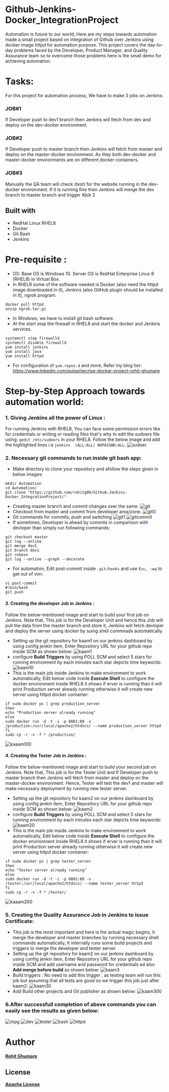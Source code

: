 # Github-Jenkins-Docker_IntegrationProject
Automation is future to our world, Here are my steps towards automation made a small project based on Integration of Github over Jenkins using docker image httpd for automation purpose. This project covers the day-to-day problems faced by the Developer, Product Manager, and Quality Assurance team so to overcome those problems here is the small demo for achieving automation.
# Tasks:
For this project for automation process, We have to make 3 jobs on Jenkins:
### JOB#1
If Developer push to dev1 branch then Jenkins will fetch from dev and deploy on the dev-docker environment.
### JOB#2
If Developer push to master branch then Jenkins will fetch from master and deploy on the master-docker environment. As they both dev-docker and master-docker environments are on different docker containers.
### JOB#3
Manually the QA team will check (test) for the website running in the dev-docker environment. If it is running fine then Jenkins will merge the dev branch to master branch and trigger #job 2
## Built with
- RedHat Linux RHEL8
- Docker
- Git Bash
- Jenkins
# Pre-requisite :
- OS: Base OS is Windows 10. Server OS is RedHat Enterprise Linux 8 (RHEL8) in Virtual Box.
- In RHEL8 some of the software needed is Docker (also need the httpd image downloaded in it), Jenkins (also GitHub plugin should be installed in it), ngrok program.
```
docker pull httpd
unzip ngrok.tar.gz
```
- In Windows, we have to install git bash software.
- At the start stop the firewall in RHEL8 and start the docker and Jenkins services.
```
systemctl stop firewalld
systemctl disable firewalld
yum install jenkins
yum install java
yum install httpd
```
- For configuration of `yum.repos.d` and more, Refer my blog her: https://www.linkedin.com/pulse/iiecrise-docker-project-rohit-ghumare
# Step-by-Step Approach towards automation world:
### 1. Giving Jenkins all the power of Linux :
For running Jenkins with RHEL8, You can face some permission errors like for credentials or writing or reading files that's why to edit the sudoers file using: `gedit /etc/sudoers` in your RHEL8. Follow the below image and add the highlighted lines i.e `jenkins  (ALL:ALL) NOPASSWD:ALL`.
![sudoer](https://github.com/rohitg00/Github-Jenkins-Docker_IntegrationProject/blob/master/Images/sudoers.PNG)
### 2. Necessary git commands to run inside git bash app:
- Make directory to clone your repository and afollow the steps given in below images:
```
mkdir Automation
cd Automation/
git clone "https://github.com/rohitg00/Github-Jenkins-Docker_IntegrationProject/"
```
- Creating master branch and commit changes over the same.
![git](https://github.com/rohitg00/Github-Jenkins-Docker_IntegrationProject/blob/master/Images/git%20bash%20cmd.PNG)
- Checkout from master and commit from developer area/zone.
![git0](https://github.com/rohitg00/Github-Jenkins-Docker_IntegrationProject/blob/master/Images/git%20bash%20cmd1.PNG)
- Git commands for commits, push and switching
![git1](https://github.com/rohitg00/Github-Jenkins-Docker_IntegrationProject/blob/master/Images/git%20bash%20cmd2.PNG)
![gitcommit](https://github.com/rohitg00/Github-Jenkins-Docker_IntegrationProject/blob/master/Images/git%20commit.PNG)
- If sometimes, Developer is ahead by commits in comparison with devloper than simply run following commands:
```
git checkout master
git log --online
git merge dev1
git branch dev1
git rebase
git log --online --graph --decorate
```
- For automation, Edit post-commit inside `.git/hooks` and use `Esc, :wq` to get out of vim:
```
vi post-commit
#!bin/bash
git push
```
#### 3. Creating the developer Job in Jenkins :
Follow the below-mentioned image and start to build your first job on Jenkins. Note that, This job is for the Developer Unit and hence this Job will pull the data from the master branch and store it, Jenkins will fetch devloper and deploy the server using docker by suing shell commnads automatically.
- Setting up the git repository for kaam1 on our jenkins dashboard by using config jenkin item, Enter Repository URL for your github repo inside SCM as shown below:
![kaam1](https://github.com/rohitg00/Github-Jenkins-Docker_IntegrationProject/blob/master/Images/kaam1.1.PNG)
- configure **Build Triggers** by using POLL SCM and select 5 stars for running environment by each minutes each star depicts time keywords:
![kaam10](https://github.com/rohitg00/Github-Jenkins-Docker_IntegrationProject/blob/master/Images/kaam1.2.PNG)
- This is the main job inside Jenkins to make environment to work automatically, Edit below code inside **Execute Shell** to configure the docker environment inside RHEL8 it shows if erver is running than it will print Production server already running otherwise it will create new server using httpd docker container:
```
if sudo docker ps | grep production_server
then
echo "Production server already running"
else
sudo docker run -d -t -i -p 8081:80 -v /production:/usr/local/apache2/htdocs/ --name production_server httpd
fi
sudo cp -r -v -f * /production/
```
![kaaam100](https://github.com/rohitg00/Github-Jenkins-Docker_IntegrationProject/blob/master/Images/kaam1.3.PNG)
#### 4. Creating the Tester Job in Jenkins :
Follow the below-mentioned image and start to build your second job on Jenkins. Note that, This job is for the Tester Unit and If Developer push to master branch then Jenkins will fetch from master and deploy on the master-docker environment. Hence, Tester will test the dev1 and master will make necessary deployment by running new tester server.
- Setting up the git repository for kaam2 on our jenkins dashboard by using config jenkin item, Enter Repository URL for your github repo inside SCM as shown below:
![kaam2](https://github.com/rohitg00/Github-Jenkins-Docker_IntegrationProject/blob/master/Images/kaam2.PNG)
- configure **Build Triggers** by using POLL SCM and select 5 stars for running environment by each minutes each star depicts time keywords:
![kaam20](https://github.com/rohitg00/Github-Jenkins-Docker_IntegrationProject/blob/master/Images/kaam21.PNG)
- This is the main job inside Jenkins to make environment to work automatically, Edit below code inside **Execute Shell** to configure the docker environment inside RHEL8 it shows if erver is running than it will print Production server already running otherwise it will create new server using httpd docker container:
```
if sudo docker ps | grep tester_server
then
echo "Tester server already running"
else
sudo docker run -d -t -i -p 8082:80 -v /tester:/usr/local/apache2/htdocs/ --name tester_server httpd
fi
sudo cp -r -v -f * /tester/
```
![kaaam200](https://github.com/rohitg00/Github-Jenkins-Docker_IntegrationProject/blob/master/Images/kaam22.PNG)
### 5. Creating the Quality Assurance Job in Jenkins to issue Certificate:
- This job is the most important and here is the actual magic begins, It merge the developer and master branches by running necessary shell commands automatically, It internally runs some build projects and triggers to merge the developer and tester server.
- Setting up the git repository for kaam2 on our jenkins dashboard by using config jenkin item, Enter Repository URL for your github repo inside SCM and add username and password for credentials ad also **Add merge before build** as shown below:
![kaam3](https://github.com/rohitg00/Github-Jenkins-Docker_IntegrationProject/blob/master/Images/kaam3.PNG)
- Build triggers : No need to add this trigger , as testing team will run this job but assuming that all tests are good so we trigger this job just after kaam2:
![kaam30](https://github.com/rohitg00/Github-Jenkins-Docker_IntegrationProject/blob/master/Images/kaam3.2.PNG)
- Add Build other projects and Git publisher as shown below:
![kaam300](https://github.com/rohitg00/Github-Jenkins-Docker_IntegrationProject/blob/master/Images/kaam3.3.PNG)
### 6.After successfull completion of above commands you can easily see the results as given below:
![mpg](https://github.com/rohitg00/Github-Jenkins-Docker_IntegrationProject/blob/master/Images/jenkin%20main%20pg.PNG)
![dev](https://github.com/rohitg00/Github-Jenkins-Docker_IntegrationProject/blob/master/Images/developer.PNG)
![tester](https://github.com/rohitg00/Github-Jenkins-Docker_IntegrationProject/blob/master/Images/tester.PNG)
![bash](https://github.com/rohitg00/Github-Jenkins-Docker_IntegrationProject/blob/master/Images/gith%20bash.PNG)
![httpd](https://github.com/rohitg00/Github-Jenkins-Docker_IntegrationProject/blob/master/Images/httpd%20server.PNG)
# Author
[**Rohit Ghumare**](https://github.com/rohitg00)
## License
[**Apache License**](https://github.com/rohitg00/Github-Jenkins-Docker_IntegrationProject/blob/master/LICENSE)
